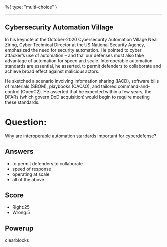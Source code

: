%{
 type: "multi-choice"
}

---
## Cybersecurity Automation Village
In his keynote at the October-2020
Cybersecurity Automation Village
Neal Ziring,
Cyber Technical Director at the US National Security Agency,
emphasized the need for security automation.
He pointed to cyber attacker’s use of automation –
and that our defenses must also take advantage of automation for speed and scale.
Interoperable automation standards are essential, he asserted,
to permit defenders to collaborate and achieve broad effect against malicious actors.

He sketched a scenario involving information sharing (IACD),
software bills of materials (SBOM), playbooks (CACAO),
and tailored command-and-control (OpenC2).
He asserted that he expected
within a few years,
the DFARs (which govern DoD acquisition)
would begin to require meeting these standards.

# Question:
Why are interoperable automation standards important for cyberdefense?

## Answers
- to permit defenders to collaborate
- speed of response
- operating at scale
- all of the above

## Score
- Right:25
- Wrong:5

## Powerup
clearblocks
